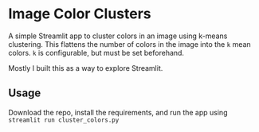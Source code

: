
# Image Color Clusters

A simple Streamlit app to cluster colors in an image using k-means clustering. This flattens the number of colors in the image into the `k` mean colors. `k` is configurable, but must be set beforehand.

Mostly I built this as a way to explore Streamlit.


## Usage

Download the repo, install the requirements, and run the app using `streamlit run cluster_colors.py`
